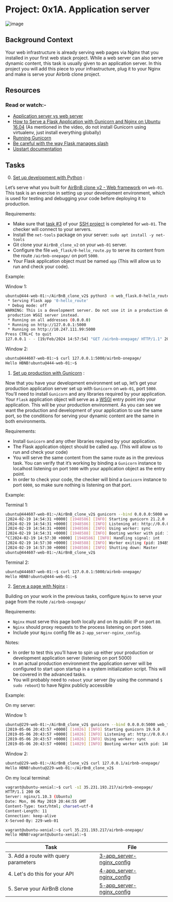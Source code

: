 # Project: 0x1A. Application server

![image](https://github.com/Charles130-Anderson/alx-system_engineering-devops/assets/138807102/0fce5479-c066-42d0-8027-aafd7e9fa7ba)


## Background Context

Your web infrastructure is already serving web pages via Nginx that you installed in your first web stack project. While a web server can also serve dynamic content, this task is usually given to an application server. In this project you will add this piece to your infrastructure, plug it to your Nginx and make is serve your Airbnb clone project.

## Resources

### Read or watch:-

- [Application server vs web server](https://www.nginx.com/resources/glossary/application-server-vs-web-server/)
- [How to Serve a Flask Application with Gunicorn and Nginx on Ubuntu 16.04](https://www.digitalocean.com/community/tutorials/how-to-serve-flask-applications-with-gunicorn-and-nginx-on-ubuntu-16-04) (As mentioned in the video, do not install Gunicorn using virtualenv, just install everything globally)
- [Running Gunicorn](https://docs.gunicorn.org/en/latest/run.html)
- [Be careful with the way Flask manages slash](https://werkzeug.palletsprojects.com/en/3.0.x/en/0.14.x/routing/)
- [Upstart documentation](https://doc.ubuntu-fr.org/upstart)

## Tasks

0. [Set up development with Python](./README.md) :

Let’s serve what you built for [AirBnB clone v2 - Web framework](https://github.com/AyomideKayode/AirBnB_clone_v2/tree/master/web_flask) on `web-01`. This task is an exercise in setting up your development environment, which is used for testing and debugging your code before deploying it to production.

Requirements:

- Make sure that [task #3](../0x0B-ssh/README.md) of your [SSH project](../0x0B-ssh/) is completed for `web-01`. The checker will connect to your servers.
- Install the `net-tools` package on your server: `sudo apt install -y net-tools`
- Git clone your `AirBnB_clone_v2` on your `web-01` server.
- Configure the file `web_flask/0-hello_route.py` to serve its content from the route `/airbnb-onepage/` on port `5000`.
- Your Flask application object must be named `app` (This will allow us to run and check your code).

Example:

Window 1:

```sh
ubuntu@444-web-01:~/AirBnB_clone_v2$ python3 -m web_flask.0-hello_route
 * Serving Flask app '0-hello_route'
 * Debug mode: off
WARNING: This is a development server. Do not use it in a production deployment. Use a│
 production WSGI server instead.
 * Running on all addresses (0.0.0.0)
 * Running on http://127.0.0.1:5000
 * Running on http://10.247.111.99:5000
Press CTRL+C to quit
127.0.0.1 - - [19/Feb/2024 14:57:54] "GET /airbnb-onepage/ HTTP/1.1" 200 -
```

Window 2:

```sh
ubuntu@444607-web-01:~$ curl 127.0.0.1:5000/airbnb-onepage/
Hello HBNB!ubuntu@444-web-01:~$
```

1. [Set up production with Gunicorn](./task1_steps.md) :

Now that you have your development environment set up, let’s get your production application server set up with `Gunicorn` on `web-01`, port `5000`. You’ll need to install `Gunicorn` and any libraries required by your application. Your `Flask` application object will serve as a [WSGI](https://www.fullstackpython.com/wsgi-servers.html) entry point into your application. This will be your production environment. As you can see we want the production and development of your application to use the same port, so the conditions for serving your dynamic content are the same in both environments.

Requirements:

- Install `Gunicorn` and any other libraries required by your application.
- The Flask application object should be called `app`. (This will allow us to run and check your code)
- You will serve the same content from the same route as in the previous task. You can verify that it’s working by binding a `Gunicorn` instance to localhost listening on port `5000` with your application object as the entry point.
- In order to check your code, the checker will bind a `Gunicorn` instance to port `6000`, so make sure nothing is listening on that port.

Example:

Terminal 1:

```sh
ubuntu@444607-web-01:~/AirBnB_clone_v2$ gunicorn --bind 0.0.0.0:5000 web_flask.0-hello_route:app
[2024-02-19 14:54:31 +0000] [1948586] [INFO] Starting gunicorn 21.2.0
[2024-02-19 14:54:31 +0000] [1948586] [INFO] Listening at: http://0.0.0.0:5000 (1948586)
[2024-02-19 14:54:31 +0000] [1948586] [INFO] Using worker: sync
[2024-02-19 14:54:31 +0000] [1948588] [INFO] Booting worker with pid: 1948588
^C[2024-02-19 14:57:30 +0000] [1948586] [INFO] Handling signal: int
[2024-02-19 14:57:30 +0000] [1948588] [INFO] Worker exiting (pid: 1948588)
[2024-02-19 14:57:30 +0000] [1948586] [INFO] Shutting down: Master
ubuntu@444607-web-01:~/AirBnB_clone_v2$
```

Terminal 2:

```sh
ubuntu@444607-web-01:~$ curl 127.0.0.1:5000/airbnb-onepage/
Hello HBNB!ubuntu@444-web-01:~$
```

2. [Serve a page with Nginx](./2-app_server-nginx_config) :

Building on your work in the previous tasks, configure `Nginx` to serve your page from the route `/airbnb-onepage/`

Requirements:

- `Nginx` must serve this page both locally and on its public IP on port `80`.
- `Nginx` should proxy requests to the process listening on port `5000`.
- Include your `Nginx` config file as `2-app_server-nginx_config`.

Notes:

- In order to test this you’ll have to spin up either your production or development application server (listening on port 5000)
- In an actual production environment the application server will be configured to start upon startup in a system initialization script. This will be covered in the advanced tasks.
- You will probably need to `reboot` your server (by using the command `$ sudo reboot`) to have Nginx publicly accessible

Example:

On my server:

Window 1:

```sh
ubuntu@229-web-01:~/AirBnB_clone_v2$ gunicorn --bind 0.0.0.0:5000 web_flask.0-hello_route:app
[2019-05-06 20:43:57 +0000] [14026] [INFO] Starting gunicorn 19.9.0
[2019-05-06 20:43:57 +0000] [14026] [INFO] Listening at: http://0.0.0.0:5000 (14026)
[2019-05-06 20:43:57 +0000] [14026] [INFO] Using worker: sync
[2019-05-06 20:43:57 +0000] [14029] [INFO] Booting worker with pid: 14029
```

Window 2:

```sh
ubuntu@229-web-01:~/AirBnB_clone_v2$ curl 127.0.0.1/airbnb-onepage/
Hello HBNB!ubuntu@229-web-01:~/AirBnB_clone_v2$
```

On my local terminal:

```sh
vagrant@ubuntu-xenial:~$ curl -sI 35.231.193.217/airbnb-onepage/
HTTP/1.1 200 OK
Server: nginx/1.10.3 (Ubuntu)
Date: Mon, 06 May 2019 20:44:55 GMT
Content-Type: text/html; charset=utf-8
Content-Length: 11
Connection: keep-alive
X-Served-By: 229-web-01

vagrant@ubuntu-xenial:~$ curl 35.231.193.217/airbnb-onepage/
Hello HBNB!vagrant@ubuntu-xenial:~$
```

| Task                                 | File                                                     |
| ------------------------------------ | -------------------------------------------------------- |
| 3. Add a route with query parameters | [3-app_server-nginx_config](./3-app_server-nginx_config) |
| 4. Let's do this for your API        | [4-app_server-nginx_config](./4-app_server-nginx_config) |
| 5. Serve your AirBnB clone           | [5-app_server-nginx_config](./5-app_server-nginx_config) |

```

```
